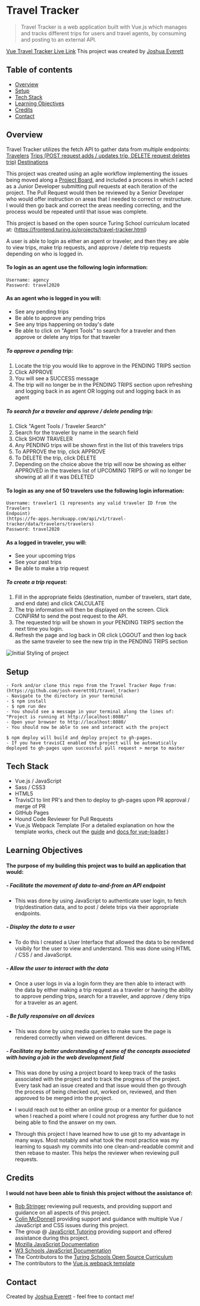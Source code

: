 # Travel Tracker

> Travel Tracker is a web application built with Vue.js which manages and tracks different trips for users and travel agents, by consuming and posting to an external API.

[Vue Travel Tracker Live Link](https://josh-everett01.github.io/vue_travel_tracker/)
This project was created by [Joshua Everett](https://github.com/josh-everett01)

## Table of contents

- [Overview](#overview)
- [Setup](#setup)
- [Tech Stack](#tech-stack)
- [Learning Objectives](#learning-objectives)
- [Credits](#credits)
- [Contact](#contact)

## Overview

Travel Tracker utilizes the fetch API to gather data from multiple endpoints:
[Travelers](https://fe-apps.herokuapp.com/api/v1/travel-tracker/data/travelers/travelers)
[Trips (POST request adds / updates trip, DELETE request deletes trip)](https://fe-apps.herokuapp.com/api/v1/travel-tracker/data/trips/trips)
[Destinations](https://fe-apps.herokuapp.com/api/v1/travel-tracker/data/destinations/destinations)

This project was created using an agile workflow implementing the issues being moved along a [Project Board](https://github.com/josh-everett01/travel_tracker/projects/1), and included a process in which I acted as a Junior Developer submitting pull requests at each iteration of the project. The Pull Request would then be reviewed by a Senior Developer who would offer instruction on areas that I needed to correct or restructure. I would then go back and correct the areas needing correcting, and the process would be repeated until that issue was complete.

This project is based on the open source Turing School curriculum located at: (https://frontend.turing.io/projects/travel-tracker.html)

A user is able to login as either an agent or traveler, and then they are able to view trips, make trip requests, and approve / delete trip requests depending on who is logged in.

#### To login as an agent use the following login information:

```
Username: agency
Password: travel2020
```

#### As an agent who is logged in you will:

- See any pending trips
- Be able to approve any pending trips
- See any trips happening on today's date
- Be able to click on "Agent Tools" to search for a traveler and then approve or delete any trips for that traveler

##### To approve a pending trip:

1. Locate the trip you would like to approve in the PENDING TRIPS section
2. Click APPROVE
3. You will see a SUCCESS message
4. The trip will no longer be in the PENDING TRIPS section upon refreshing and logging back in as agent OR logging out and logging back in as agent

##### To search for a traveler and approve / delete pending trip:

1. Click "Agent Tools / Traveler Search"
2. Search for the traveler by name in the search field
3. Click SHOW TRAVELER
4. Any PENDING trips will be shown first in the list of this travelers trips
5. To APPROVE the trip, click APPROVE
6. To DELETE the trip, click DELETE
7. Depending on the choice above the trip will now be showing as either APPROVED in the travelers list of UPCOMING TRIPS or will no longer be showing at all if it was DELETED

#### To login as any one of 50 travelers use the following login information:

```
Username: traveler1 (1 represents any valid traveler ID from the Travelers
Endpoint)
(https://fe-apps.herokuapp.com/api/v1/travel-tracker/data/travelers/travelers)
Password: travel2020
```

#### As a logged in traveler, you will:

- See your upcoming trips
- See your past trips
- Be able to make a trip request

##### To create a trip request:

1. Fill in the appropriate fields (destination, number of travelers, start date, and end date) and click CALCULATE
2. The trip information will then be displayed on the screen. Click CONFIRM to send the post request to the API.
3. The requested trip will be shown in your PENDING TRIPS section the next time you login.
4. Refresh the page and log back in OR click LOGOUT and then log back as the same traveler to see the new trip in the PENDING TRIPS section

![Initial Styling of project](https://i.imgur.com/bUlVubK.jpg)

## Setup

```
- Fork and/or clone this repo from the Travel Tracker Repo from:									(https://github.com/josh-everett01/travel_tracker)
- Navigate to the directory in your terminal
- $ npm install 
- $ npm run dev
- You should see a message in your terminal along the lines of:
"Project is running at http://localhost:8080/"
- Open your browser to http://localhost:8080/
- You should now be able to see and interact with the project
```
```
$ npm deploy will build and deploy project to gh-pages.
- If you have travisCI enabled the project will be automatically deployed to gh-pages upon successful pull request > merge to master
```

## Tech Stack

- Vue.js / JavaScript
- Sass / CSS3
- HTML5
- TravisCI to lint PR's and then to deploy to gh-pages upon PR approval / merge of PR
- GitHub Pages
- Hound Code Reviewer for Pull Requests 
- Vue.js Webpack Template (For a detailed explanation on how the template works, check out the [guide](http://vuejs-templates.github.io/webpack/) and [docs for vue-loader](http://vuejs.github.io/vue-loader).)

## Learning Objectives

#### The purpose of my building this project was to build an application that would:

##### - Facilitate the movement of data to-and-from an API endpoint

- This was done by using JavaScript to authenticate user login, to fetch trip/destination data, and to post / delete trips via their appropriate endpoints.

##### - Display the data to a user

- To do this I created a User Interface that allowed the data to be rendered visibily for the user to view and understand. This was done using HTML / CSS / and JavaScript.

##### - Allow the user to interact with the data

- Once a user logs in via a login form they are then able to interact with the data by either making a trip request as a traveler or having the ability to approve pending trips, search for a traveler, and approve / deny trips for a traveler as an agent.

##### - Be fully responsive on all devices

- This was done by using media queries to make sure the page is rendered correctly when viewed on different devices.

##### - Facilitate my better understanding of some of the concepts associated with having a job in the web development field

- This was done by using a project board to keep track of the tasks associated with the project and to track the progress of the project. Every task had an issue created and that issue would then go through the process of being checked out, worked on, reviewed, and then approved to be merged into the project.

- I would reach out to either an online group or a mentor for guidance when I reached a point where I could not progress any further due to not being able to find the answer on my own.

- Through this project I have learned how to use git to my advantage in many ways. Most notably and what took the most practice was my learning to squash my commits into one clean-and-readable commit and then rebase to master. This helps the reviewer when reviewing pull requests.

## Credits

#### I would not have been able to finish this project without the assistance of:

- [Rob Stringer](https://github.com/Mycobee) reviewing pull requests, and providing support and guidance on all aspects of this project.
- [Colin McDonnell](https://github.com/colinmcdonnell) providing support and guidance with multiple Vue / JavaScript and CSS issues during this project.
- The group @ [JavaScript Tutoring](https://javascripttutoring.slack.com) providing support and offered assistance during this project.
- [Mozilla JavaScript Documentation](https://developer.mozilla.org/en-US/docs/Web/JavaScript)
- [W3 Schools JavaScript Documentation](https://www.w3schools.com/js/default.asp)
- The Contributors to the [Turing Schools Open Source Curriculum](https://frontend.turing.io/projects/travel-tracker.html)
- The contributors to the [Vue.js webpack template](http://vuejs-templates.github.io/webpack/)

## Contact

Created by [Joshua Everett](https://jeverett.tech) - feel free to contact me!

